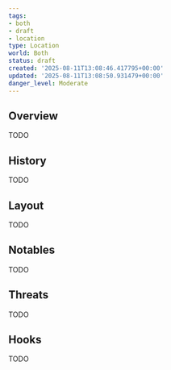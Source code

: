 ```yaml
---
tags:
- both
- draft
- location
type: Location
world: Both
status: draft
created: '2025-08-11T13:08:46.417795+00:00'
updated: '2025-08-11T13:08:50.931479+00:00'
danger_level: Moderate
---
```



## Overview

TODO
## History

TODO
## Layout

TODO
## Notables

TODO
## Threats

TODO
## Hooks

TODO
